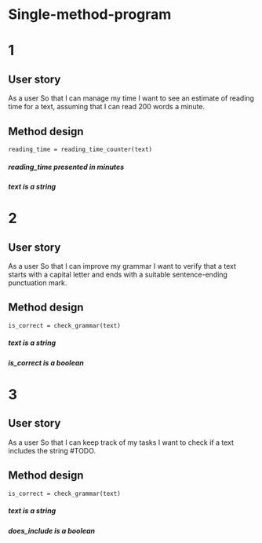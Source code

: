 # Single-method-program
# 1

## User story

As a user
So that I can manage my time
I want to see an estimate of reading time for a text, assuming that I can read 200 words a minute.

## Method design
```reading_time = reading_time_counter(text)```   

##### reading_time presented in minutes
##### text is a string


# 2

## User story

As a user
So that I can improve my grammar
I want to verify that a text starts with a capital letter and ends with a suitable sentence-ending punctuation mark.

## Method design

```is_correct = check_grammar(text) ```
##### text is a string 
##### is_correct is a boolean

# 3

## User story

As a user
So that I can keep track of my tasks
I want to check if a text includes the string #TODO.

## Method design

```is_correct = check_grammar(text) ```
##### text is a string 
##### does_include is a boolean


